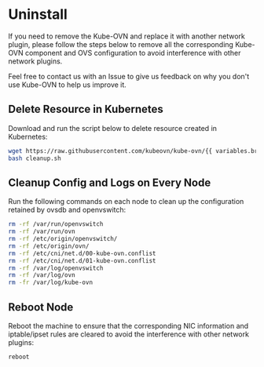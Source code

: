 # Uninstall

If you need to remove the Kube-OVN and replace it with another network plugin, 
please follow the steps below to remove all the corresponding Kube-OVN component and OVS configuration 
to avoid interference with other network plugins.

Feel free to contact us with an Issue to give us feedback on why you don't use Kube-OVN to help us improve it.

## Delete Resource in Kubernetes

Download and run the script below to delete resource created in Kubernetes:

```bash
wget https://raw.githubusercontent.com/kubeovn/kube-ovn/{{ variables.branch }}/dist/images/cleanup.sh
bash cleanup.sh
```

## Cleanup Config and Logs on Every Node

Run the following commands on each node to clean up the configuration retained by ovsdb and openvswitch:

```bash
rm -rf /var/run/openvswitch
rm -rf /var/run/ovn
rm -rf /etc/origin/openvswitch/
rm -rf /etc/origin/ovn/
rm -rf /etc/cni/net.d/00-kube-ovn.conflist
rm -rf /etc/cni/net.d/01-kube-ovn.conflist
rm -rf /var/log/openvswitch
rm -rf /var/log/ovn
rm -fr /var/log/kube-ovn
```

## Reboot Node

Reboot the machine to ensure that the corresponding NIC information and iptable/ipset rules 
are cleared to avoid the interference with other network plugins:

```bash
reboot
```
